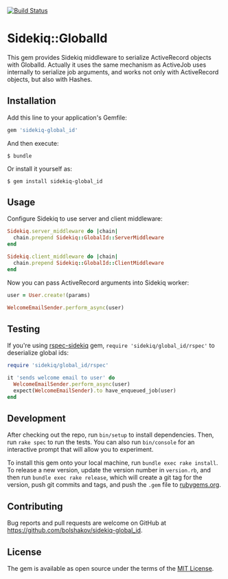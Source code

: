 [![Build Status](https://travis-ci.org/bolshakov/sidekiq-global_id.svg?branch=master)](https://travis-ci.org/bolshakov/sidekiq-global_id)

# Sidekiq::GlobalId

This gem provides Sidekiq middleware to serialize ActiveRecord objects with GlobalId. Actually it uses the same mechanism as
 ActiveJob uses internally to serialize job arguments, and works not only with ActiveRecord objects, but also with Hashes.

## Installation

Add this line to your application's Gemfile:

```ruby
gem 'sidekiq-global_id'
```

And then execute:

    $ bundle

Or install it yourself as:

    $ gem install sidekiq-global_id

## Usage

Configure Sidekiq to use server and client middleware:


```ruby
Sidekiq.server_middleware do |chain|
  chain.prepend Sidekiq::GlobalId::ServerMiddleware
end

Sidekiq.client_middleware do |chain|
  chain.prepend Sidekiq::GlobalId::ClientMiddleware
end
```

Now you can pass ActiveRecord arguments into Sidekiq worker:

```ruby
user = User.create!(params)

WelcomeEmailSender.perform_async(user)
```

## Testing 

If you're using [rspec-sidekiq](https://github.com/philostler/rspec-sidekiq) gem, `require 'sidekiq/global_id/rspec'` to deserialize global ids:
 
```ruby
require 'sidekiq/global_id/rspec'

it 'sends welcome email to user' do 
  WelcomeEmailSender.perform_async(user)
  expect(WelcomeEmailSender).to have_enqueued_job(user)
end
```
   
## Development

After checking out the repo, run `bin/setup` to install dependencies. Then, run `rake spec` to run the tests. You can also run `bin/console` for an interactive prompt that will allow you to experiment.

To install this gem onto your local machine, run `bundle exec rake install`. To release a new version, update the version number in `version.rb`, and then run `bundle exec rake release`, which will create a git tag for the version, push git commits and tags, and push the `.gem` file to [rubygems.org](https://rubygems.org).

## Contributing

Bug reports and pull requests are welcome on GitHub at https://github.com/bolshakov/sidekiq-global_id.


## License

The gem is available as open source under the terms of the [MIT License](http://opensource.org/licenses/MIT).

